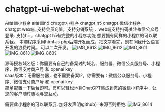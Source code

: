 # chatgpt-ui-webchat-wechat
AI绘画小程序
ai绘画h5
chatgpt小程序
chatgpt h5
chatgpt 微信小程序，chatgpt  web端, 支持会员充值，支持分销系统 ，web端支持扫码关注微信公众号登录. 支持h5 ，chatgpt h5有完整的小程序功能
想要拥有同样的小程序的可以联系我。   本套程序采用html+js  php后端开发而成，把文字看完，别在问我什么语言开发的浪费时间。 可以二次开发。 
![IMG_8613](https://user-images.githubusercontent.com/48946411/229295578-8809864a-7167-4ba6-9608-d095f3be52b2.jpg)
![IMG_8612](https://user-images.githubusercontent.com/48946411/229295579-b5e53dab-58a0-4cce-b9bb-987ed70a24fe.PNG)
![IMG_8611](https://user-images.githubusercontent.com/48946411/229295581-5497561e-9cc1-4f09-bd54-416a9d2a1693.PNG)
![IMG_8610](https://user-images.githubusercontent.com/48946411/229295583-87e56e53-a866-49b6-8a0c-a4e73250d818.PNG)
![IMG_8609](https://user-images.githubusercontent.com/48946411/229295585-22534b43-5887-45aa-8f74-66610c6d2362.PNG)


源码授权域名版：你需要有自己的备案过的域名、服务器、微信公众服务号、小程序、微信支付商户号 和 openai key  
saas版本：无需服务器，也不需要备案IP。你需要有：微信公众服务号、小程序、微信支付商户号 和 openai key  
    简单配置一下后台即可。您可以轻松地将ChatGPT集成到您的微信小程序中，让您的客户随时随地与您互动。


需要此小程序的可以联系我. 
加好友声明(github）来源否则拒绝.
![IMG_8614](https://user-images.githubusercontent.com/48946411/229295696-2727138f-d07f-4386-981d-e7b68eb30a17.jpg)

